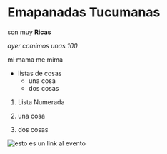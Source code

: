 # Emapanadas Tucumanas

son muy **Ricas**

*ayer comimos unas 100*

~~mi mama me mima~~

- listas de cosas
  - una cosa
  - dos cosas
  
1. Lista Numerada

  1. una cosa
  2. dos cosas
  
 ![esto es un link al evento](http://www.mundogato.net/wp-content/uploads/la-mejor-leche-para-los-gatos-recien-nacidos-400x300.jpg)
 
 
